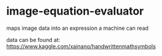 # image-equation-evaluator
maps image data into an expression a machine can read


data can be found at: https://www.kaggle.com/xainano/handwrittenmathsymbols
